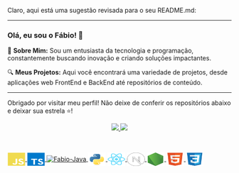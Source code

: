 Claro, aqui está uma sugestão revisada para o seu README.md:

---

### Olá, eu sou o Fábio! 👋

🚀 **Sobre Mim:**
Sou um entusiasta da tecnologia e programação, constantemente buscando inovação e criando soluções impactantes.

🔍 **Meus Projetos:**
Aqui você encontrará uma variedade de projetos, desde aplicações web FrontEnd e BackEnd até repositórios de conteúdo.

---

Obrigado por visitar meu perfil! Não deixe de conferir os repositórios abaixo e deixar sua estrela ⭐️!

<div align="center">
  <a href="https://github.com/FabioHenriqueFarias">
  <img height="180em" src="https://github-readme-stats.vercel.app/api?username=FabioHenriqueFarias&show_icons=true&theme=buefy&include_all_commits=true&count_private=true"/>
  <img height="180em" src="https://github-readme-stats.vercel.app/api/top-langs/?username=FabioHenriqueFarias&layout=compact&langs_count=7&theme=graywhite"/>
</div>

##

 <div style="display: inline_block"><br>
   <img align="center" alt="Fabio-Js" height="30" width="40" src="https://raw.githubusercontent.com/devicons/devicon/master/icons/javascript/javascript-plain.svg">
  <img align="center" alt="Fabio-Ts" height="30" width="40" src="https://raw.githubusercontent.com/devicons/devicon/master/icons/typescript/typescript-plain.svg">
  <img align="center" alt="Fabio-Java" height="30" width="40" src="https://cdn.jsdelivr.net/gh/devicons/devicon/icons/java/java-original.svg">
  <img align="center" alt="Fabio-python" height="30" width="40" src="https://raw.githubusercontent.com/devicons/devicon/master/icons/python/python-original.svg">
  <img align="center" alt="Fabio-React" height="30" width="40" src="https://raw.githubusercontent.com/devicons/devicon/master/icons/react/react-original.svg">
  <img align="center" alt="Fabio-Next" height="30" width="40" src="https://raw.githubusercontent.com/devicons/devicon/master/icons/nextjs/nextjs-line.svg">
  <img align="center" alt="Fabio-Node" height="30" width="40" src="https://raw.githubusercontent.com/devicons/devicon/master/icons/nodejs/nodejs-original.svg">
  <img align="center" alt="Fabio-HTML" height="30" width="40" src="https://raw.githubusercontent.com/devicons/devicon/master/icons/html5/html5-original.svg">
  <img align="center" alt="Fabio-CSS" height="30" width="40" src="https://raw.githubusercontent.com/devicons/devicon/master/icons/css3/css3-original.svg">

 </div>
